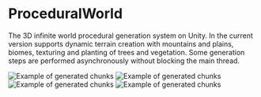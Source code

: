 # ProceduralWorld
The 3D infinite world procedural generation system on Unity. In the current version supports dynamic terrain creation with mountains and plains, biomes, texturing and planting of trees and vegetation. Some generation steps are performed asynchronously without blocking the main thread.

![Example of generated chunks](https://github.com/ivanbelyj/ProceduralWorld/assets/93942761/70348d13-501c-492d-957f-df256561b2d2)
![Example of generated chunks](https://github.com/ivanbelyj/ProceduralWorld/assets/93942761/9909f31a-11fa-4098-bc59-da3a84f47eb0)
![Example of generated chunks](https://github.com/ivanbelyj/ProceduralWorld/assets/93942761/bc4220bd-125d-43d3-b88b-fac69f21a1f6)
![Example of generated chunks](https://github.com/ivanbelyj/ProceduralWorld/assets/93942761/f743ca43-5355-43d6-bd67-7e79ac0c68d0)

